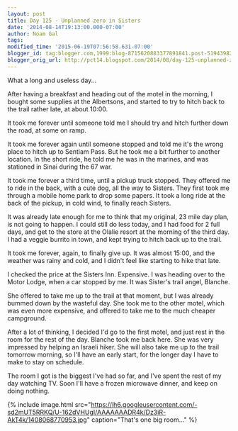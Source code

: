```yaml
---
layout: post
title: Day 125 - Unplanned zero in Sisters
date: '2014-08-14T19:13:00.000-07:00'
author: Noam Gal
tags:
modified_time: '2015-06-19T07:56:58.631-07:00'
blogger_id: tag:blogger.com,1999:blog-8715620883377891841.post-5194398220879470101
blogger_orig_url: http://pct14.blogspot.com/2014/08/day-125-unplanned-zero-in-sisters.html
---
```


What a long and useless day...

After having a breakfast and heading out of the motel in the morning, I bought some supplies at the Albertsons, and started to try to hitch back to the trail rather late, at about 10:00.

It took me forever until someone told me I should try and hitch further down the road, at some on ramp.

It took me forever again until someone stopped and told me it's the wrong place to hitch up to Sentiam Pass. But he took me a bit further to another location. In the short ride, he told me he was in the marines, and was stationed in Sinai during the 67 war.

It took me forever a third time, until a pickup truck stopped. They offered me to ride in the back, with a cute dog, all the way to Sisters. They first took me through a mobile home park to drop some papers. It took a long ride at the back of the pickup, in cold wind, to finally reach Sisters.

It was already late enough for me to think that my original, 23 mile day plan, is not going to happen. I could still do less today, and I had food for 2 full days, and get to the store at the Olalie resort at the morning of the third day. I had a veggie burrito in town, and kept trying to hitch back up to the trail.

It took me forever, again, to finally give up. It was almost 15:00, and the weather was rainy and cold, and I didn't feel like starting to hike that late.

I checked the price at the Sisters Inn. Expensive. I was heading over to the Motor Lodge, when a car stopped by me. It was Sister's trail angel, Blanche.

She offered to take me up to the trail at that moment, but I was already bummed down by the wasteful day. She took me to the other motel, which was even more expensive, and offered to take me to the much cheaper campground.

After a lot of thinking, I decided I'd go to the first motel, and just rest in the room for the rest of the day. Blanche took me back here. She was very impressed by helping an Israeli hiker. She will also take me up to the trail tomorrow morning, so I'll have an early start, for the longer day I have to make to stay on schedule.

The room I got is the biggest I've had so far, and I've spent the rest of my day watching TV. Soon I'll have a frozen microwave dinner, and keep on doing nothing.

{% include image.html src="https://lh6.googleusercontent.com/-sd2mUT5RRKQ/U-162dVHUgI/AAAAAAADR4k/Dz3iR-AkT4k/1408068770953.jpg" caption="That's one big room..." %}
